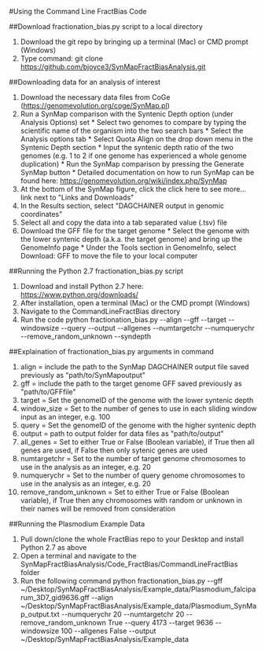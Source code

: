 #Using the Command Line FractBias Code

##Download fractionation_bias.py script to a local directory
1. Download the git repo by bringing up a terminal (Mac) or CMD prompt (Windows)
2. Type command: git clone https://github.com/bjoyce3/SynMapFractBiasAnalysis.git

##Downloading data for an analysis of interest
1. Download the necessary data files from CoGe (https://genomevolution.org/coge/SynMap.pl)
  1. Run a SynMap comparison with the Syntenic Depth option (under Analysis Options) set
    * Select two genomes to compare by typing the scientific name of the organism into the two search bars
    * Select the Analysis options tab
    * Select Quota Align on the drop down menu in the Syntenic Depth section
    * Input the syntenic depth ratio of the two genomes (e.g. 1 to 2 if one genome has experienced a whole genome duplication)
    * Run the SynMap comparison by pressing the Generate SynMap button
    * Detailed documentation on how to run SynMap can be found here: https://genomevolution.org/wiki/index.php/SynMap
  2. At the bottom of the SynMap figure, click the click here to see more... link next to "Links and Downloads"
  3. In the Results section, select "DAGCHAINER output in genomic coordinates"
  4. Select all and copy the data into a tab separated value (.tsv) file
  5. Download the GFF file for the target genome
    * Select the genome with the lower syntenic depth (a.k.a. the target genome) and bring up the GenomeInfo page
    * Under the Tools section in GenomeInfo, select Download: GFF to move the file to your local computer

##Running the Python 2.7 fractionation_bias.py script
1. Download and install Python 2.7 here: https://www.python.org/downloads/
2. After installation, open a terminal (Mac) or the CMD prompt (Windows)
3. Navigate to the CommandLineFractBias directory
4. Run the code
python fractionation_bias.py --align --gff --target --windowsize --query --output --allgenes --numtargetchr --numquerychr --remove_random_unknown --syndepth

##Explaination of fractionation_bias.py arguments in command
1. align = include the path to the SynMap DAGCHAINER output file saved previously as "path/to/SynMapoutput"
2. gff = include the path to the target genome GFF saved previously as "path/to/GFFfile"
3. target = Set the genomeID of the genome with the lower syntenic depth
4. window_size = Set to the number of genes to use in each sliding window input as an integer, e.g. 100
5. query = Set the genomeID of the genome with the higher syntenic depth
6. output = path to output folder for data files as "path/to/output"
7. all_genes = Set to either True or False (Boolean variable), if True then all genes are used, if False then only sytenic genes are used
8. numtargetchr = Set to the number of target genome chromosomes to use in the analysis as an integer, e.g. 20
9. numquerychr = Set to the number of query genome chromosomes to use in the analysis as an integer, e.g. 20
10. remove_random_unknown = Set to either True or False (Boolean variable), if True then any chromosomes with random or unknown in their names will be removed from consideration

##Running the Plasmodium Example Data
1. Pull down/clone the whole FractBias repo to your Desktop and install Python 2.7 as above
2. Open a terminal and navigate to the SynMapFractBiasAnalysis/Code_FractBias/CommandLineFractBias folder
3. Run the following command
python fractionation_bias.py  --gff ~/Desktop/SynMapFractBiasAnalysis/Example_data/Plasmodium_falciparum_3D7_gid9636.gff --align ~/Desktop/SynMapFractBiasAnalysis/Example_data/Plasmodium_SynMap_output.txt --numquerychr 20 --numtargetchr 20 --remove_random_unknown True --query 4173 --target 9636 --windowsize 100 --allgenes False --output ~/Desktop/SynMapFractBiasAnalysis/Example_data
